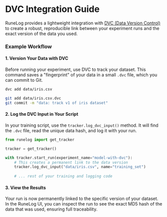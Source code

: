 # DVC Integration Guide

RuneLog provides a lightweight integration with [DVC (Data Version Control)](https://dvc.org/) to create a robust, reproducible link between your experiment runs and the exact version of the data you used.

### Example Workflow

#### 1. Version Your Data with DVC

Before running your experiment, use DVC to track your dataset. This command saves a "fingerprint" of your data in a small `.dvc` file, which you can commit to Git.

```bash
dvc add data/iris.csv

git add data/iris.csv.dvc
git commit -m "data: track v1 of iris dataset"
```

#### 2. Log the DVC Input in Your Script

In your training script, use the `tracker.log_dvc_input()` method. It will find the `.dvc` file, read the unique data hash, and log it with your run.

```python
from runelog import get_tracker

tracker = get_tracker()

with tracker.start_run(experiment_name="model-with-dvc"):
    # This creates a permanent link to the data version
    tracker.log_dvc_input("data/iris.csv", name="training_set")
    
    # ... rest of your training and logging code
```

#### 3. View the Results

Your run is now permanently linked to the specific version of your dataset. In the RuneLog UI, you can inspect the run to see the exact MD5 hash of the data that was used, ensuring full traceability.
